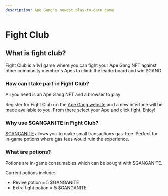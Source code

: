 ```yaml
---
description: Ape Gang's newest play-to-earn game
---
```


# Fight Club

## What is fight club?

Fight Club is a 1v1 game where you can fight your Ape Gang NFT against other community member's Apes to climb the leaderboard and win $GANG

### How can I take part in Fight Club?

All you need is an Ape Gang NFT and a browser to play

Register for Fight Club on the [Ape Gang website](https://apegang.art/) and a new interface will be made available to you. From there select your Ape and click fight. Enjoy!

### Why use $GANGANITE in Fight Club?

[$GANGANITE](../the-ecosystem/usdganganite-coin.md) allows you to make small transactions gas-free. Perfect for in-game potions where gas fees would ruin the experience.

### What are potions?

Potions are in-game consumables which can be bought with $GANGANITE.&#x20;

Current potions include:&#x20;

* Revive potion = 5 $GANGANITE
* Extra fight potion = 5 $GANGANITE
